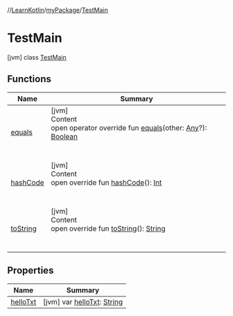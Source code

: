 //[LearnKotlin](../../index.md)/[myPackage](../index.md)/[TestMain](index.md)



# TestMain  
 [jvm] class [TestMain](index.md)   


## Functions  
  
|  Name|  Summary| 
|---|---|
| [equals](../../testOk/-rectangle/index.md#kotlin/Any/equals/#kotlin.Any?/PointingToDeclaration/)| [jvm]  <br>Content  <br>open operator override fun [equals](../../testOk/-rectangle/index.md#kotlin/Any/equals/#kotlin.Any?/PointingToDeclaration/)(other: [Any](https://kotlinlang.org/api/latest/jvm/stdlib/kotlin/-any/index.html)?): [Boolean](https://kotlinlang.org/api/latest/jvm/stdlib/kotlin/-boolean/index.html)  <br><br><br>
| [hashCode](../../testOk/-rectangle/index.md#kotlin/Any/hashCode/#/PointingToDeclaration/)| [jvm]  <br>Content  <br>open override fun [hashCode](../../testOk/-rectangle/index.md#kotlin/Any/hashCode/#/PointingToDeclaration/)(): [Int](https://kotlinlang.org/api/latest/jvm/stdlib/kotlin/-int/index.html)  <br><br><br>
| [toString](../../testOk/-rectangle/index.md#kotlin/Any/toString/#/PointingToDeclaration/)| [jvm]  <br>Content  <br>open override fun [toString](../../testOk/-rectangle/index.md#kotlin/Any/toString/#/PointingToDeclaration/)(): [String](https://kotlinlang.org/api/latest/jvm/stdlib/kotlin/-string/index.html)  <br><br><br>


## Properties  
  
|  Name|  Summary| 
|---|---|
| [helloTxt](index.md#myPackage/TestMain/helloTxt/#/PointingToDeclaration/)|  [jvm] var [helloTxt](index.md#myPackage/TestMain/helloTxt/#/PointingToDeclaration/): [String](https://kotlinlang.org/api/latest/jvm/stdlib/kotlin/-string/index.html)   <br>

